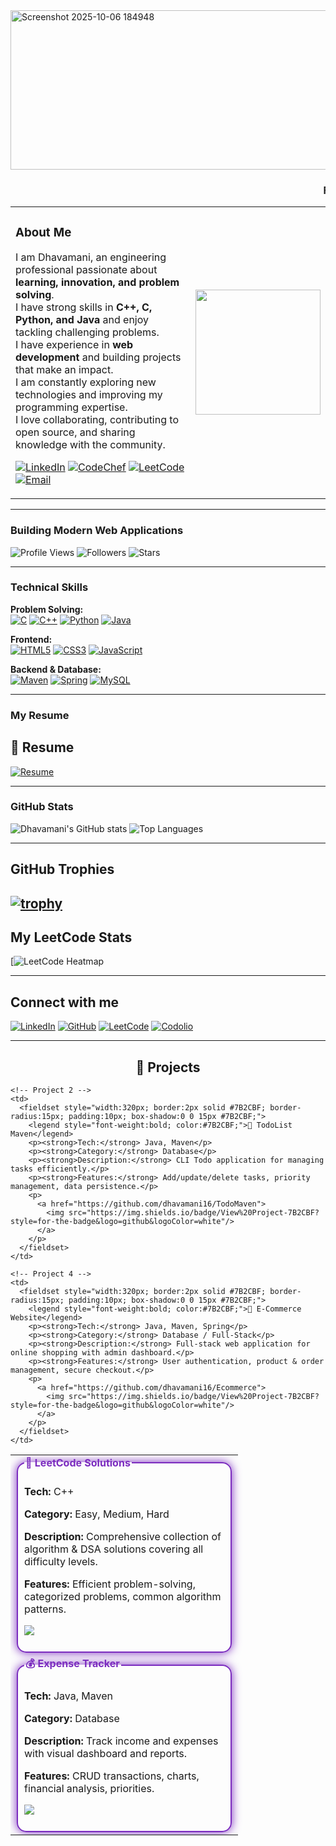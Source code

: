 
<img width="888" height="255" alt="Screenshot 2025-10-06 184948" src="https://github.com/user-attachments/assets/ac60eea9-d165-4502-aad4-5dce8c5fe1b7" />

<h3 align="center">
  <marquee behavior="scroll" direction="left" scrollamount="6">
     Full-Stack Developer | C++ | Spring Boot 
  </marquee>
</h3>




<table>
<tr>
<td>
  
###  About Me
  
I am Dhavamani, an engineering professional passionate about **learning, innovation, and problem solving**.  
I have strong skills in **C++, C, Python, and Java** and enjoy tackling challenging problems.  
I have experience in **web development** and building projects that make an impact.  
I am constantly exploring new technologies and improving my programming expertise.  
I love collaborating, contributing to open source, and sharing knowledge with the community.


[![LinkedIn](https://img.shields.io/badge/LinkedIn-0077B5?style=for-the-badge&logo=linkedin&logoColor=white)](https://www.linkedin.com/in/dhavamani-a-7b452a332?utm_source=share&utm_campaign=share_via&utm_content=profile&utm_medium=android_app) 
[![CodeChef](https://img.shields.io/badge/CodeChef-333333?style=for-the-badge&logo=codechef&logoColor=white)](https://www.codechef.com/users/dhavamani_16) 
[![LeetCode](https://img.shields.io/badge/LeetCode-FFA116?style=for-the-badge&logo=leetcode&logoColor=white)](https://leetcode.com/u/Dhavamani_16/) 
[![Email](https://img.shields.io/badge/Email-D14836?style=for-the-badge&logo=gmail&logoColor=white)](mailto:your-kit27.cse16@example.com)

</td>
<td>
  <img src="https://github.com/user-attachments/assets/a5ecef3c-6bbc-4aa5-9c29-befd2628571d" width="200" />
</td>
</tr>
</table>


---

###  Building Modern Web Applications

![Profile Views](https://komarev.com/ghpvc/?username=dhavamani16&color=7B2CBF)
![Followers](https://img.shields.io/github/followers/dhavamani16?label=Followers&style=social)
![Stars](https://img.shields.io/github/stars/dhavamani16?label=Stars&style=social)

---
###  Technical Skills

**Problem Solving:**  
[![C](https://img.shields.io/badge/C-00599C?style=for-the-badge&logo=c&logoColor=white)](https://en.wikipedia.org/wiki/C_(programming_language)) 
[![C++](https://img.shields.io/badge/C++-00599C?style=for-the-badge&logo=c%2B%2B&logoColor=white)](https://en.wikipedia.org/wiki/C%2B%2B) 
[![Python](https://img.shields.io/badge/Python-3776AB?style=for-the-badge&logo=python&logoColor=white)](https://www.python.org/) 
[![Java](https://img.shields.io/badge/Java-007396?style=for-the-badge&logo=java&logoColor=white)](https://www.java.com/)

**Frontend:**  
[![HTML5](https://img.shields.io/badge/HTML5-E34F26?style=for-the-badge&logo=html5&logoColor=white)](https://developer.mozilla.org/en-US/docs/Web/HTML) 
[![CSS3](https://img.shields.io/badge/CSS3-1572B6?style=for-the-badge&logo=css3&logoColor=white)](https://developer.mozilla.org/en-US/docs/Web/CSS)
[![JavaScript](https://img.shields.io/badge/JavaScript-F7DF1E?style=for-the-badge&logo=javascript&logoColor=black)](https://developer.mozilla.org/en-US/docs/Web/JavaScript)

**Backend & Database:**  
[![Maven](https://img.shields.io/badge/Maven-C71A36?style=for-the-badge&logo=apachemaven&logoColor=white)](https://maven.apache.org/) 
[![Spring](https://img.shields.io/badge/Spring-6DB33F?style=for-the-badge&logo=spring&logoColor=white)](https://spring.io/)
[![MySQL](https://img.shields.io/badge/MySQL-4479A1?style=for-the-badge&logo=mysql&logoColor=white)](https://www.mysql.com/)

---

###  My Resume
## 📄 Resume
[![Resume](https://img.shields.io/badge/Resume-Click%20Here-blue?style=for-the-badge&logo=adobe&logoColor=white)](https://drive.google.com/file/d/1pNpEkQl1Ky1icCJeNCQ27sGEmm-STUqk/view?usp=drivesdk)

---

###  GitHub Stats
![Dhavamani's GitHub stats](https://github-readme-stats.vercel.app/api?username=dhavamani16&show_icons=true&theme=radical)
![Top Languages](https://github-readme-stats.vercel.app/api/top-langs/?username=dhavamani16&layout=compact&theme=radical)


---

##  GitHub Trophies

[![trophy](https://github-profile-trophy.vercel.app/?username=dhavamani16&theme=darkhub&no-frame=true&no-bg=true&margin-w=10)](https://github.com/ryo-ma/github-profile-trophy)
---

##  My LeetCode Stats

[![LeetCode Heatmap](https://leetcard.jacoblin.cool/Dhavamani_16?theme=dark&ext=heatmap)

---

## Connect with me

[![LinkedIn](https://img.shields.io/badge/LinkedIn-0077B5?style=for-the-badge&logo=linkedin&logoColor=white)](https://www.linkedin.com/in/dhavamani-a-7b452a332?utm_source=share&utm_campaign=share_via&utm_content=profile&utm_medium=android_app)
[![GitHub](https://img.shields.io/badge/GitHub-181717?style=for-the-badge&logo=github&logoColor=white)](https://github.com/dhavamani16)
[![LeetCode](https://img.shields.io/badge/LeetCode-FFA116?style=for-the-badge&logo=leetcode&logoColor=white)](https://leetcode.com/u/Dhavamani_16/)
[![Codolio](https://img.shields.io/badge/Codolio-FF6F61?style=for-the-badge&logo=codio&logoColor=white)](https://codolio.com/profile/DHAVAMANIA)

---

<h2 align="center">🌟 Projects</h2>

<table align="center" cellspacing="20">

  <!-- Row 1 -->
  <tr>
    <!-- Project 1 -->
    <td>
      <fieldset style="width:320px; border:2px solid #7B2CBF; border-radius:15px; padding:10px; box-shadow:0 0 15px #7B2CBF;">
        <legend style="font-weight:bold; color:#7B2CBF;">🧩 LeetCode Solutions</legend>
        <p><strong>Tech:</strong> C++</p>
        <p><strong>Category:</strong> Easy, Medium, Hard</p>
        <p><strong>Description:</strong> Comprehensive collection of algorithm & DSA solutions covering all difficulty levels.</p>
        <p><strong>Features:</strong> Efficient problem-solving, categorized problems, common algorithm patterns.</p>
        <p>
          <a href="https://leetcode.com/yourusername/">
            <img src="https://img.shields.io/badge/View%20Project-7B2CBF?style=for-the-badge&logo=leetcode&logoColor=white"/>
          </a>
        </p>
      </fieldset>
    </td>

    <!-- Project 2 -->
    <td>
      <fieldset style="width:320px; border:2px solid #7B2CBF; border-radius:15px; padding:10px; box-shadow:0 0 15px #7B2CBF;">
        <legend style="font-weight:bold; color:#7B2CBF;">📝 TodoList Maven</legend>
        <p><strong>Tech:</strong> Java, Maven</p>
        <p><strong>Category:</strong> Database</p>
        <p><strong>Description:</strong> CLI Todo application for managing tasks efficiently.</p>
        <p><strong>Features:</strong> Add/update/delete tasks, priority management, data persistence.</p>
        <p>
          <a href="https://github.com/dhavamani16/TodoMaven">
            <img src="https://img.shields.io/badge/View%20Project-7B2CBF?style=for-the-badge&logo=github&logoColor=white"/>
          </a>
        </p>
      </fieldset>
    </td>
  </tr>

  <!-- Row 2 -->
  <tr>
    <!-- Project 3 -->
    <td>
      <fieldset style="width:320px; border:2px solid #7B2CBF; border-radius:15px; padding:10px; box-shadow:0 0 15px #7B2CBF;">
        <legend style="font-weight:bold; color:#7B2CBF;">💰 Expense Tracker</legend>
        <p><strong>Tech:</strong> Java, Maven</p>
        <p><strong>Category:</strong> Database</p>
        <p><strong>Description:</strong> Track income and expenses with visual dashboard and reports.</p>
        <p><strong>Features:</strong> CRUD transactions, charts, financial analysis, priorities.</p>
        <p>
          <a href="https://github.com/dhavamani16/ExpenseTracker">
            <img src="https://img.shields.io/badge/View%20Project-7B2CBF?style=for-the-badge&logo=github&logoColor=white"/>
          </a>
        </p>
      </fieldset>
    </td>

    <!-- Project 4 -->
    <td>
      <fieldset style="width:320px; border:2px solid #7B2CBF; border-radius:15px; padding:10px; box-shadow:0 0 15px #7B2CBF;">
        <legend style="font-weight:bold; color:#7B2CBF;">🛒 E-Commerce Website</legend>
        <p><strong>Tech:</strong> Java, Maven, Spring</p>
        <p><strong>Category:</strong> Database / Full-Stack</p>
        <p><strong>Description:</strong> Full-stack web application for online shopping with admin dashboard.</p>
        <p><strong>Features:</strong> User authentication, product & order management, secure checkout.</p>
        <p>
          <a href="https://github.com/dhavamani16/Ecommerce">
            <img src="https://img.shields.io/badge/View%20Project-7B2CBF?style=for-the-badge&logo=github&logoColor=white"/>
          </a>
        </p>
      </fieldset>
    </td>
  </tr>

</table>



<!--
**dhavamani16/dhavamani16** is a ✨ _special_ ✨ repository because its `README.md` (this file) appears on your GitHub profile.

Here are some ideas to get you started:

- 🔭 I’m currently working on ...
- 🌱 I’m currently learning ...
- 👯 I’m looking to collaborate on ...
- 🤔 I’m looking for help with ...
- 💬 Ask me about ...
- 📫 How to reach me: ...
- 😄 Pronouns: ...
- ⚡ Fun fact: ...
-->
